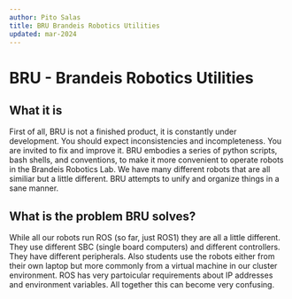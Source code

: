 ```yaml
---
author: Pito Salas
title: BRU Brandeis Robotics Utilities
updated: mar-2024
---
```

# BRU - Brandeis Robotics Utilities

## What it is
First of all, BRU is not a finished product, it is constantly under development. You should expect inconsistencies and incompleteness. You are invited to fix and improve it. BRU embodies a series of python scripts, bash shells, and conventions, to make it more convenient to operate robots in the Brandeis Robotics Lab. We have many different robots that are all similiar but a little different. BRU attempts to unify and organize things in a sane manner.

## What is the problem BRU solves?
While all our robots run ROS (so far, just ROS1) they are all a little different. They use different SBC (single board computers) and different controllers. They have different peripherals. Also students use the robots either from their own laptop but more commonly from a virtual machine in our cluster environment. ROS has very partoicular requirements about IP addresses and environment variables. All together this can become very confusing.

